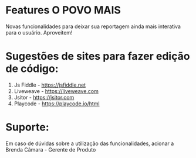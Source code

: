 # Features O POVO MAIS
Novas funcionalidades para deixar sua reportagem ainda mais interativa para o usuário. Aproveitem!

# Sugestões de sites para fazer edição de código: 
1. Js Fiddle - https://jsfiddle.net
2. Liveweave - https://liveweave.com
3. Jsitor - https://jsitor.com
4. Playcode - https://playcode.io/html

# Suporte:
Em caso de dúvidas sobre a utilização das funcionalidades, acionar a Brenda Câmara - Gerente de Produto 